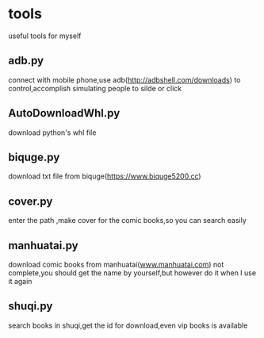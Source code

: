 # tools
useful tools for myself
## adb.py
connect with mobile phone,use adb(http://adbshell.com/downloads) to control,accomplish simulating people to silde or click
## AutoDownloadWhl.py
download python's whl file
## biquge.py
download txt file from biquge(https://www.biquge5200.cc)
## cover.py
enter the path ,make cover for the comic books,so you can search easily
## manhuatai.py
download comic books from manhuatai(www.manhuatai.com)
not complete,you should get the name by yourself,but however do it when I use it again
## shuqi.py
search books in shuqi,get the id for download,even vip books is available